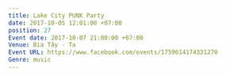 ```yaml
---
title: Lake City PUNK Party
date: 2017-10-05 12:01:00 +07:00
position: 27
Event date: 2017-10-07 21:00:00 +07:00
Venue: Bia Tây - Ta
Event URL: https://www.facebook.com/events/1759614174331270
Genre: music
---
```


